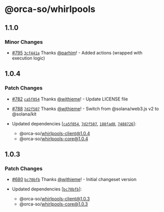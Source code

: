 # @orca-so/whirlpools

## 1.1.0

### Minor Changes

- [#795](https://github.com/orca-so/whirlpools/pull/795) [`3cf441a`](https://github.com/orca-so/whirlpools/commit/3cf441ae5b7a32dffdef4d28a59baf7de1447917) Thanks [@parhim](https://github.com/parhim)! - Added actions (wrapped with execution logic)

## 1.0.4

### Patch Changes

- [#782](https://github.com/orca-so/whirlpools/pull/782) [`ca5f054`](https://github.com/orca-so/whirlpools/commit/ca5f054066d34943eefe72228b442525e849eaeb) Thanks [@wjthieme](https://github.com/wjthieme)! - Update LICENSE file

- [#788](https://github.com/orca-so/whirlpools/pull/788) [`7d2f507`](https://github.com/orca-so/whirlpools/commit/7d2f507081398973e712390281df535b3fc8988c) Thanks [@wjthieme](https://github.com/wjthieme)! - Switch from @solana/web3.js v2 to @solana/kit

- Updated dependencies [[`ca5f054`](https://github.com/orca-so/whirlpools/commit/ca5f054066d34943eefe72228b442525e849eaeb), [`7d2f507`](https://github.com/orca-so/whirlpools/commit/7d2f507081398973e712390281df535b3fc8988c), [`188fad0`](https://github.com/orca-so/whirlpools/commit/188fad03422a55369f1ad50278c59030b786fc72), [`7488726`](https://github.com/orca-so/whirlpools/commit/748872685428e0dd6a12b16091d31f9882f91541)]:
  - @orca-so/whirlpools-client@1.0.4
  - @orca-so/whirlpools-core@1.0.4

## 1.0.3

### Patch Changes

- [#680](https://github.com/orca-so/whirlpools/pull/680) [`bc70bfb`](https://github.com/orca-so/whirlpools/commit/bc70bfb40068bb13282a92a7b36f501429470b27) Thanks [@wjthieme](https://github.com/wjthieme)! - Initial changeset version

- Updated dependencies [[`bc70bfb`](https://github.com/orca-so/whirlpools/commit/bc70bfb40068bb13282a92a7b36f501429470b27)]:
  - @orca-so/whirlpools-client@1.0.3
  - @orca-so/whirlpools-core@1.0.3
